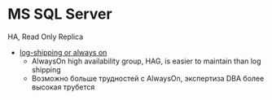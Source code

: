 # MS SQL Server

HA, Read Only Replica
- [log-shipping or always on](https://dba.stackexchange.com/questions/199064/log-shipping-or-always-on-as-dr-for-sql-failover-cluster)
	- AlwaysOn high availability group, HAG, is easier to maintain than log shipping
	- Возможно больше трудностей с AlwaysOn, экспертиза DBA более высокая трубется